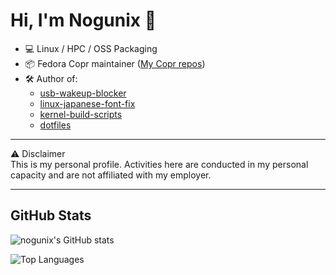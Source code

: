 # Hi, I'm Nogunix 👋

- 💻 Linux / HPC / OSS Packaging
- 📦 Fedora Copr maintainer ([My Copr repos](https://copr.fedorainfracloud.org/coprs/nogunix/))
- 🛠 Author of:
  - [usb-wakeup-blocker](https://github.com/nogunix/usb-wakeup-blocker)
  - [linux-japanese-font-fix](https://github.com/nogunix/linux-japanese-font-fix)
  - [kernel-build-scripts](https://github.com/nogunix/kernel-build-scripts)
  - [dotfiles](https://github.com/nogunix/dotfiles)

---

⚠️ Disclaimer  
This is my personal profile. Activities here are conducted in my personal capacity and are not affiliated with my employer.

---

## GitHub Stats

![nogunix's GitHub stats](https://github-readme-stats.vercel.app/api?username=nogunix&show_icons=true&theme=radical)

![Top Languages](https://github-readme-stats.vercel.app/api/top-langs/?username=nogunix&layout=compact&theme=radical)
